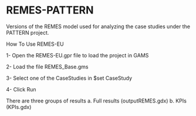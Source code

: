 # REMES-PATTERN
Versions of the REMES model used for analyzing the case studies under the PATTERN project.

How To Use REMES-EU

1- Open the REMES-EU.gpr file to load the project in GAMS

2- Load the file REMES_Base.gms

3- Select one of the CaseStudies in $set CaseStudy

4- Click Run

There are three groups of results a. Full results (outputREMES.gdx) b. KPIs (KPIs.gdx)
